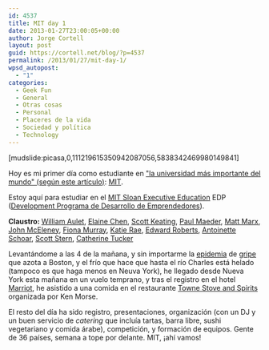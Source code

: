 ```yaml
---
id: 4537
title: MIT day 1
date: 2013-01-27T23:00:05+00:00
author: Jorge Cortell
layout: post
guid: https://cortell.net/blog/?p=4537
permalink: /2013/01/27/mit-day-1/
wpsd_autopost:
  - "1"
categories:
  - Geek Fun
  - General
  - Otras cosas
  - Personal
  - Placeres de la vida
  - Sociedad y polí­tica
  - Technology
---
```

[mudslide:picasa,0,111219615350942087056,5838342469980149841]

Hoy es mi primer día como estudiante en <a title="https://www.bostonmagazine.com/articles/2012/10/mit-important-university-world-harvard/" href="https://www.bostonmagazine.com/articles/2012/10/mit-important-university-world-harvard/" target="_blank">"la universidad más importante del mundo" (según este artículo)</a>: <a title="https://www.mit.edu/" href="https://www.mit.edu/" target="_blank">MIT</a>.

Estoy aquí para estudiar en el <a title="https://executive.mit.edu" href="https://executive.mit.edu" target="_blank">MIT Sloan Executive Education</a> EDP (<a title="https://executive.mit.edu/openenrollment/program/entrepreneurship_development_program/15" href="https://executive.mit.edu/openenrollment/program/entrepreneurship_development_program/15" target="_blank">Development Programa de Desarrollo de Emprendedores</a>).

<p id="sessionFaculty">
  <strong>Claustro: </strong><a href="https://executive.mit.edu/faculty/profile/58-william-aulet">William Aulet</a>, <a href="https://executive.mit.edu/faculty/profile/287-elaine-chen">Elaine Chen</a>, <a href="https://executive.mit.edu/faculty/profile/132-scott-keating">Scott Keating</a>, <a href="https://executive.mit.edu/faculty/profile/285-paul-maeder">Paul Maeder</a>, <a href="https://executive.mit.edu/faculty/profile/197-matt-marx">Matt Marx</a>, <a href="https://executive.mit.edu/faculty/profile/201-john-mceleney">John McEleney</a>, <a href="https://executive.mit.edu/faculty/profile/21-fiona-murray">Fiona Murray</a>, <a href="https://executive.mit.edu/faculty/profile/269-katie-rae">Katie Rae</a>, <a href="https://executive.mit.edu/faculty/profile/27-edward-roberts">Edward Roberts</a>, <a href="https://executive.mit.edu/faculty/profile/68-antoinette-schoar">Antoinette Schoar</a>, <a href="https://executive.mit.edu/faculty/profile/194-scott-stern">Scott Stern</a>, <a href="https://executive.mit.edu/faculty/profile/223-catherine-tucker">Catherine Tucker</a>
</p>

<p title="https://abcnews.go.com/Health/48-hours-bostons-massive-flu-outbreak/story?id=18215079">
  Levantándome a las 4 de la mañana, y sin importarme la <a title="https://www.boston.com/whitecoatnotes/2012/12/29/flu-hits-massachusetts-unusually-early-and-hard/5KBDMCV8mVMwbFRNqqr9pI/story.html" href="https://www.boston.com/whitecoatnotes/2012/12/29/flu-hits-massachusetts-unusually-early-and-hard/5KBDMCV8mVMwbFRNqqr9pI/story.html" target="_blank">epidemia</a> de <a title="https://abcnews.go.com/Health/48-hours-bostons-massive-flu-outbreak/story?id=18215079" href="https://abcnews.go.com/Health/48-hours-bostons-massive-flu-outbreak/story?id=18215079" target="_blank">gripe</a> que azota a Boston, y el frío que hace que hasta el río Charles está helado (tampoco es que haga menos en Neuva York), he llegado desde Nueva York esta mañana en un vuelo temprano, y tras el registro en el hotel <a title="https://www.marriott.com/hotels/travel/boscb-boston-marriott-cambridge/" href="https://www.marriott.com/hotels/travel/boscb-boston-marriott-cambridge/" target="_blank">Marriot</a>, he asistido a una comida en el restaurante <a title="https://towneboston.com/" href="https://towneboston.com/" target="_blank">Towne Stove and Spirits</a> organizada por Ken Morse.
</p>

<p title="https://abcnews.go.com/Health/48-hours-bostons-massive-flu-outbreak/story?id=18215079">
  El resto del día ha sido registro, presentaciones, organización (con un DJ y un buen servicio de <em>catering</em> que incluía tartas, barra libre, sushi vegetariano y comida árabe), competición, y formación de equipos. Gente de 36 países, semana a tope por delante. MIT, ¡ahí vamos!
</p>